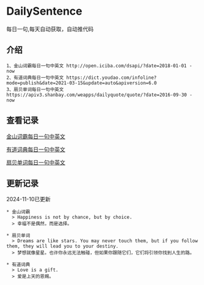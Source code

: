 # DailySentence

每日一句,每天自动获取，自动推代码

## 介绍

```
1、金山词霸每日一句中英文 http://open.iciba.com/dsapi/?date=2018-01-01 - now
2、有道词典每日一句中英文 https://dict.youdao.com/infoline?mode=publish&date=2021-03-15&update=auto&apiversion=6.0
3、扇贝单词每日一句中英文 https://apiv3.shanbay.com/weapps/dailyquote/quote/?date=2016-09-30 - now
```

## 查看记录

[金山词霸每日一句中英文](./data/iciba/)

[有道词典每日一句中英文](./data/youdao/)

[扇贝单词每日一句中英文](./data/shanbay/)

## 更新记录
2024-11-10已更新 
```
* 金山词霸
  > Happiness is not by chance, but by choice.
  > 幸福不是偶然，而是选择。

* 扇贝单词
  > Dreams are like stars. You may never touch them, but if you follow them, they will lead you to your destiny.
  > 梦想就像星星。也许你永远无法触碰，但如果你跟随它们，它们将引领你找到人生的路。

* 有道词典
  > Love is a gift.
  > 爱是上天的恩赐。

```
